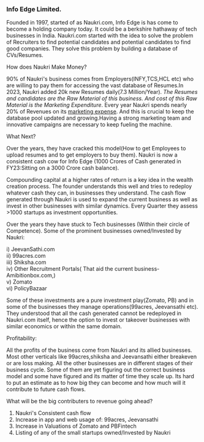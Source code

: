 ### Info Edge Limited.

Founded in 1997, started of as Naukri.com, Info Edge is has come to become a holding company today. It could be a berkshire hathaway of tech businesses in India. 
Naukri.com  started with the idea to solve the problem of Recruiters to find potential candidates and potential candidates to find good companies. They solve this problem by building a database of CVs/Resumes.

How does Naukri Make Money?

90% of Naukri's business comes from Employers(INFY,TCS,HCL etc) who are willing to pay them for accessing the vast database of Resumes.In 2023, Naukri added 20k new Resumes daily(7.3 Million/Year). *The Resumes and candidates are the Raw Material of this business. And cost of this Raw Material is the Marketing Expenditure*. Every year Naukri spends nearly 20% of Revenues on its [marketing expense](https://github.com/qodeinvestments/Swan-Documentation/assets/67407393/13e4707e-ec33-4d98-af41-bc66dff4f091). And this is crucial to keep the database pool updated and growing.Having a strong marketing team and innovative campaigns are necessary to keep fueling the machine. 

What Next?

Over the years, they have cracked this model(How to get Employees to upload resumes and to get employers to buy them). Naukri is now a consistent cash cow for Info Edge (1000 Crores of Cash generated in FY23:Sitting on a 3000 Crore cash balance).

Compounding capital at a higher rates of return is a key idea in the wealth creation process. The founder understands this well and tries to redeploy whatever cash they can, in businesses they understand. The cash flow generated through Naukri is used to expand the current business as well as invest in other businesses with similar dynamics. Every Quarter they assess >1000 startups as investment opportunities.

Over the years they have stuck to Tech businesses (Within their circle of Competence). Some of the prominent businesses owned/Invested by Naukri:

i)    JeevanSathi.com  
ii)   99acres.com  
iii)  Shiksha.com  
iv)   Other Recruitment Portals( That aid the current business- Amibitionbox.com,)  
v)    Zomato  
vi)   PolicyBazaar  

Some of these investments are a pure investment play(Zomato, PB) and in some of the businesses they manage operations(99acres, Jeevansathi etc). They understood that all the cash generated cannot be redeployed in Naukri.com itself, hence the option to invest or takeover businesses with similar economics or within the same domain. 

Profitability:

All the profits of the business come from Naukri and its allied businesses. Most other verticals like 99acres,shiksha and Jeevansathi either breakeven or are loss making. All the other businesses are in different stages of their business cycle. Some of them are yet figuring out the correct business model and some have figured and its matter of time they scale up. Its hard to put an estimate as to how big they can become and how much will it contribute to future cash flows. 

What will be the big contributers to revenue going ahead?

1. Naukri's Consistent cash flow
2. Increase in app and web usage of: 99acres, Jeevansathi
3. Increase in Valuations of Zomato and PBFintech
4. Listing of any of the small startups owned/Invested by Naukri  


















